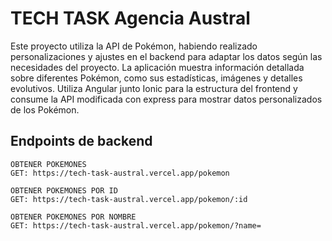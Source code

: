 # TECH TASK Agencia Austral

Este proyecto utiliza la API de Pokémon, habiendo realizado personalizaciones y ajustes en el backend para adaptar los datos según las necesidades del proyecto. La aplicación muestra información detallada sobre diferentes Pokémon, como sus estadísticas, imágenes y detalles evolutivos. Utiliza Angular junto Ionic para la estructura del frontend y consume la API modificada con express para mostrar datos personalizados de los Pokémon.

## Endpoints de backend

```
OBTENER POKEMONES
GET: https://tech-task-austral.vercel.app/pokemon

OBTENER POKEMONES POR ID
GET: https://tech-task-austral.vercel.app/pokemon/:id

OBTENER POKEMONES POR NOMBRE
GET: https://tech-task-austral.vercel.app/pokemon/?name=

```
